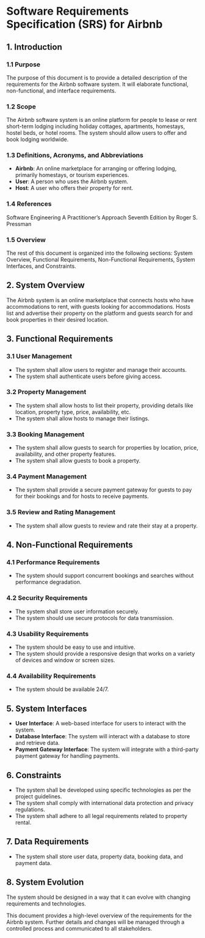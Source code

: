 # Software Requirements Specification (SRS) for Airbnb

## 1. Introduction

### 1.1 Purpose
The purpose of this document is to provide a detailed description of the requirements for the Airbnb software system. It will elaborate functional, non-functional, and interface requirements.

### 1.2 Scope
The Airbnb software system is an online platform for people to lease or rent short-term lodging including holiday cottages, apartments, homestays, hostel beds, or hotel rooms. The system should allow users to offer and book lodging worldwide.

### 1.3 Definitions, Acronyms, and Abbreviations
- **Airbnb**: An online marketplace for arranging or offering lodging, primarily homestays, or tourism experiences.
- **User**: A person who uses the Airbnb system.
- **Host**: A user who offers their property for rent.

### 1.4 References
Software Engineering A Practitioner’s Approach Seventh Edition by Roger S. Pressman

### 1.5 Overview
The rest of this document is organized into the following sections: System Overview, Functional Requirements, Non-Functional Requirements, System Interfaces, and Constraints.

## 2. System Overview
The Airbnb system is an online marketplace that connects hosts who have accommodations to rent, with guests looking for accommodations. Hosts list and advertise their property on the platform and guests search for and book properties in their desired location.

## 3. Functional Requirements

### 3.1 User Management
- The system shall allow users to register and manage their accounts.
- The system shall authenticate users before giving access.

### 3.2 Property Management
- The system shall allow hosts to list their property, providing details like location, property type, price, availability, etc.
- The system shall allow hosts to manage their listings.

### 3.3 Booking Management
- The system shall allow guests to search for properties by location, price, availability, and other property features.
- The system shall allow guests to book a property.

### 3.4 Payment Management
- The system shall provide a secure payment gateway for guests to pay for their bookings and for hosts to receive payments.

### 3.5 Review and Rating Management
- The system shall allow guests to review and rate their stay at a property.

## 4. Non-Functional Requirements

### 4.1 Performance Requirements
- The system should support concurrent bookings and searches without performance degradation.

### 4.2 Security Requirements
- The system shall store user information securely.
- The system should use secure protocols for data transmission.

### 4.3 Usability Requirements
- The system should be easy to use and intuitive.
- The system should provide a responsive design that works on a variety of devices and window or screen sizes.

### 4.4 Availability Requirements
- The system should be available 24/7.

## 5. System Interfaces
- **User Interface**: A web-based interface for users to interact with the system.
- **Database Interface**: The system will interact with a database to store and retrieve data.
- **Payment Gateway Interface**: The system will integrate with a third-party payment gateway for handling payments.

## 6. Constraints
- The system shall be developed using specific technologies as per the project guidelines.
- The system shall comply with international data protection and privacy regulations.
- The system shall adhere to all legal requirements related to property rental.

## 7. Data Requirements
- The system shall store user data, property data, booking data, and payment data.

## 8. System Evolution
The system should be designed in a way that it can evolve with changing requirements and technologies.

This document provides a high-level overview of the requirements for the Airbnb system. Further details and changes will be managed through a controlled process and communicated to all stakeholders.
